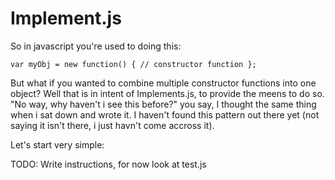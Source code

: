Implement.js
============

So in javascript you're used to doing this:

    var myObj = new function() { // constructor function };
    
But what if you wanted to combine multiple constructor functions into one object? Well that is in intent of Implements.js, to provide the meens to do so. "No way, why haven't i see this before?" you say, I thought the same thing when i sat down and wrote it. I haven't found this pattern out there yet (not saying it isn't there, i just havn't come accross it).

Let's start very simple:

  TODO: Write instructions, for now look at test.js
